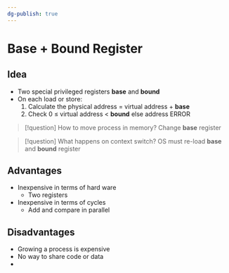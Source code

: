 ```yaml
---
dg-publish: true
---
```

# Base + Bound Register
## Idea
* Two special privileged registers **base** and **bound**
* On each load or store:
	1. Calculate the physical address = virtual address + **base**
	2. Check 0 ≤ virtual address < **bound** else address ERROR

> [!question] How to move process in memory?
> Change **base** register

> [!question] What happens on context switch?
> OS must re-load **base** and **bound** register

## Advantages
* Inexpensive in terms of hard ware
	* Two registers
* Inexpensive in terms of cycles
	* Add and compare in parallel
## Disadvantages
* Growing a process is expensive
* No way to share code or data
* 